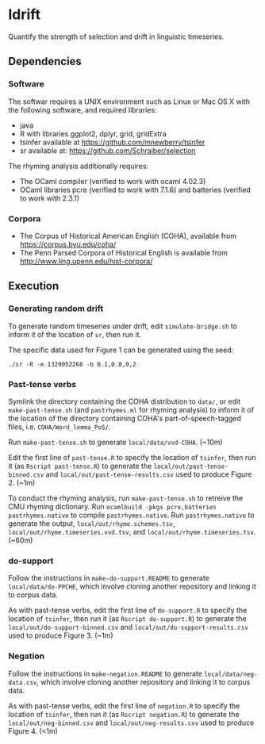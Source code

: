 ldrift
======

Quantify the strength of selection and drift in linguistic timeseries.

## Dependencies

### Software

The softwar requires a UNIX environment such as Linux or Mac OS X with the
following software, and required libraries:
- java
- R with libraries ggplot2, dplyr, grid, gridExtra
- tsinfer available at https://github.com/mnewberry/tsinfer
- sr available at: https://github.com/Schraiber/selection

The rhyming analysis additionally requires:
- The OCaml compiler (verified to work with ocaml 4.02.3)
- OCaml libraries pcre (verified to work with 7.1.6) and batteries (verified to
  work with 2.3.1)

### Corpora

- The Corpus of Historical American English (COHA), available from https://corpus.byu.edu/coha/
- The Penn Parsed Corpora of Historical English is available from http://www.ling.upenn.edu/hist-corpora/

## Execution

### Generating random drift

To generate random timeseries under drift, edit `simulate-bridge.sh` to inform
it of the location of `sr`, then run it.  

The specific data used for Figure 1 can be generated using the seed:

    ./sr -R -e 1329052268 -b 0.1,0.8,0,2

### Past-tense verbs

Symlink the directory containing the COHA distribution to `data/`, or edit
`make-past-tense.sh` (and `pastrhymes.ml` for rhyming analysis) to inform it of
the location of the directory containing COHA's part-of-speech-tagged files,
i.e. `COHA/Word_lemma_PoS/`.

Run `make-past-tense.sh` to generate `local/data/vvd-COHA`. (~10m)

Edit the first line of `past-tense.R` to specify the location of `tsinfer`,
then run it (as `Rscript past-tense.R`) to generate the
`local/out/past-tense-binned.csv` and `local/out/past-tense-results.csv` used
to produce Figure 2. (~1m)

To conduct the rhyming analysis, run `make-past-tense.sh` to retreive the CMU
rhyming dictionary.  Run `ocamlbuild -pkgs pcre,batteries pastrhymes.native` to
compile `pastrhymes.native`.  Run `pastrhymes.native` to generate the output,
`local/out/rhyme.schemes.tsv`, `local/out/rhyme.timeseries.vvd.tsv`, and
`local/out/rhyme.timeseries.tsv`.  (~60m)

### do-support

Follow the instructions in `make-do-support.README` to generate
`local/data/do-PPCHE`, which involve cloning another repository and linking it
to corpus data.

As with past-tense verbs, edit the first line of `do-support.R` to specify the location of `tsinfer`,
then run it (as `Rscript do-support.R`) to generate the
`local/out/do-support-binned.csv` and `local/out/do-support-results.csv` used
to produce Figure 3. (~1m)

### Negation

Follow the instructions in `make-negation.README` to generate
`local/data/neg-data.csv`, which involve cloning another repository and linking
it to corpus data.

As with past-tense verbs, edit the first line of `negation.R` to specify the
location of `tsinfer`, then run it (as `Rscript negation.R`) to generate the
`local/out/neg-binned.csv` and `local/out/neg-results.csv` used to produce
Figure 4. (<1m)


